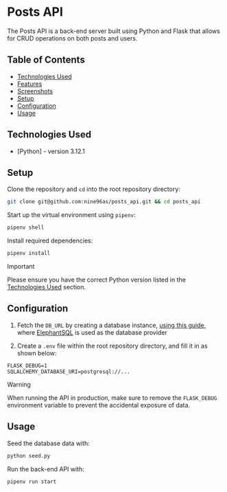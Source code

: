 # Posts API

The Posts API is a back-end server built using Python and Flask that allows for CRUD operations on both posts and users.

## Table of Contents

- [Technologies Used](#technologies-used)
- [Features](#features)
- [Screenshots](#screenshots)
- [Setup](#setup)
- [Configuration](#configuration)
- [Usage](#usage)

## Technologies Used

- [Python] - version 3.12.1

## Setup

Clone the repository and `cd` into the root repository directory:

```sh
git clone git@github.com:nine96as/posts_api.git && cd posts_api
```

Start up the virtual environment using `pipenv`:

```sh
pipenv shell
```

Install required dependencies:

```sh
pipenv install
```

> [!important]
> Please ensure you have the correct Python version listed in the [Technologies Used](#technologies-used) section.

## Configuration

1. Fetch the `DB_URL` by creating a database instance, [using this guide](https://www.elephantsql.com/docs/index.html), where [ElephantSQL](https://www.elephantsql.com/) is used as the database provider

2. Create a `.env` file within the root repository directory, and fill it in as shown below:

```env
FLASK_DEBUG=1
SQLALCHEMY_DATABASE_URI=postgresql://...
```

> [!warning]
> When running the API in production, make sure to remove the `FLASK_DEBUG` environment variable to prevent the accidental exposure of data.

## Usage

Seed the database data with:

```sh
python seed.py
```

Run the back-end API with:

```sh
pipenv run start
```
